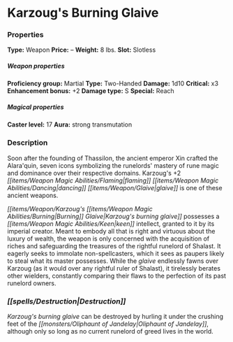 ﻿---
Title: "Karzoug's Burning Glaive"
Type: "Weapon"
Price: "–"
Weight: "8 lbs."
Slot: "Slotless"
Proficiency group: "Martial"
Weapon properties Type: "Two-Handed"
Damage: "1d10"
Critical: "x3"
Enhancement bonus: "+2"
Damage type: "S"
Special: "Reach"
Caster level: "17"
Aura: "strong transmutation"
Description: |
  "Soon after the founding of Thassilon, the ancient emperor Xin crafted the _Alara'quin_, seven icons symbolizing the runelords' mastery of rune magic and dominance over their respective domains. Karzoug's _+2 flaming dancing glaive_ is one of these ancient weapons.
  _Karzoug's burning glaive_ possesses a keen intellect, granted to it by its imperial creator. Meant to embody all that is right and virtuous about the luxury of wealth, the weapon is only concerned with the acquisition of riches and safeguarding the treasures of the rightful runelord of Shalast. It eagerly seeks to immolate non-spellcasters, which it sees as paupers likely to steal what its master possesses. While the glaive endlessly fawns over Karzoug (as it would over any rightful ruler of Shalast), it tirelessly berates other wielders, constantly comparing their flaws to the perfection of its past runelord owners."
Destruction: |
  "_Karzoug's burning glaive_ can be destroyed by hurling it under the crushing feet of the Oliphaunt of Jandelay, although only so long as no current runelord of greed lives in the world."
Sources: "['Rise of the Runelords Anniversary Edition']"
---

# Karzoug's Burning Glaive

### Properties

**Type:** Weapon **Price:** – **Weight:** 8 lbs. **Slot:** Slotless

##### Weapon properties

**Proficiency group:** Martial **Type:** Two-Handed **Damage:** 1d10 **Critical:** x3 **Enhancement bonus:** +2 **Damage type:** S **Special:** Reach

##### Magical properties

**Caster level:** 17 **Aura:** strong transmutation

### Description

Soon after the founding of Thassilon, the ancient emperor Xin crafted the Alara'quin, seven icons symbolizing the runelords' mastery of rune magic and dominance over their respective domains. Karzoug's +2 _[[items/Weapon Magic Abilities/Flaming|flaming]]_ _[[items/Weapon Magic Abilities/Dancing|dancing]]_ _[[items/Weapon/Glaive|glaive]]_ is one of these ancient weapons.

_[[items/Weapon/Karzoug's _[[items/Weapon Magic Abilities/Burning|Burning]]_ Glaive|Karzoug's _burning_ glaive]]_ possesses a _[[items/Weapon Magic Abilities/Keen|keen]]_ intellect, granted to it by its imperial creator. Meant to embody all that is right and virtuous about the luxury of wealth, the weapon is only concerned with the acquisition of riches and safeguarding the treasures of the rightful runelord of Shalast. It eagerly seeks to immolate non-spellcasters, which it sees as paupers likely to steal what its master possesses. While the _glaive_ endlessly fawns over Karzoug (as it would over any rightful ruler of Shalast), it tirelessly berates other wielders, constantly comparing their flaws to the perfection of its past runelord owners.

### _[[spells/Destruction|Destruction]]_

_Karzoug's _burning_ glaive_ can be destroyed by hurling it under the crushing feet of the _[[monsters/Oliphaunt of Jandelay|Oliphaunt of Jandelay]]_, although only so long as no current runelord of greed lives in the world.

